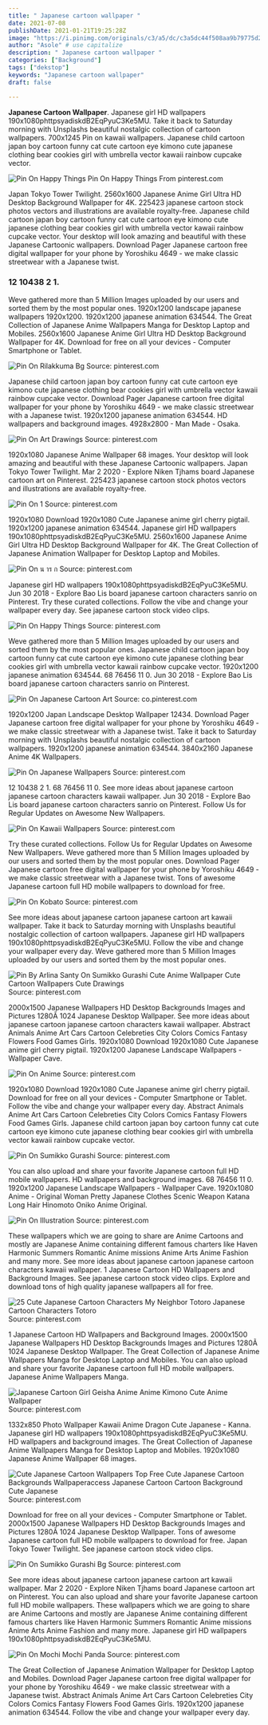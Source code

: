 ```yaml
---
title: " Japanese cartoon wallpaper "
date: 2021-07-08
publishDate: 2021-01-21T19:25:28Z
image: "https://i.pinimg.com/originals/c3/a5/dc/c3a5dc44f508aa9b79775d2c0fd2669b.png"
author: "Asole" # use capitalize
description: " Japanese cartoon wallpaper "
categories: ["Background"]
tags: ["dekstop"]
keywords: "Japanese cartoon wallpaper"
draft: false

---
```



**Japanese Cartoon Wallpaper**. Japanese girl HD wallpapers 190x1080phttpsyadiskdB2EqPyuC3Ke5MU. Take it back to Saturday morning with Unsplashs beautiful nostalgic collection of cartoon wallpapers. 700x1245 Pin on kawaii wallpapers. Japanese child cartoon japan boy cartoon funny cat cute cartoon eye kimono cute japanese clothing bear cookies girl with umbrella vector kawaii rainbow cupcake vector.

![Pin On Happy Things](https://i.pinimg.com/originals/d6/db/85/d6db859ba6ce9e2a689c883dcf019735.jpg "Pin On Happy Things")
Pin On Happy Things From pinterest.com


Japan Tokyo Tower Twilight. 2560x1600 Japanese Anime Girl Ultra HD Desktop Background Wallpaper for 4K. 225423 japanese cartoon stock photos vectors and illustrations are available royalty-free. Japanese child cartoon japan boy cartoon funny cat cute cartoon eye kimono cute japanese clothing bear cookies girl with umbrella vector kawaii rainbow cupcake vector. Your desktop will look amazing and beautiful with these Japanese Cartoonic wallpapers. Download Pager Japanese cartoon free digital wallpaper for your phone by Yoroshiku 4649 - we make classic streetwear with a Japanese twist.

### 12 10438 2 1.

Weve gathered more than 5 Million Images uploaded by our users and sorted them by the most popular ones. 1920x1200 landscape japanese wallpapers 1920x1200. 1920x1200 japanese animation 634544. The Great Collection of Japanese Anime Wallpapers Manga for Desktop Laptop and Mobiles. 2560x1600 Japanese Anime Girl Ultra HD Desktop Background Wallpaper for 4K. Download for free on all your devices - Computer Smartphone or Tablet.


![Pin On Rilakkuma Bg](https://i.pinimg.com/originals/9c/02/c2/9c02c260f95b383ab2d3181324e6e575.jpg "Pin On Rilakkuma Bg")
Source: pinterest.com

Japanese child cartoon japan boy cartoon funny cat cute cartoon eye kimono cute japanese clothing bear cookies girl with umbrella vector kawaii rainbow cupcake vector. Download Pager Japanese cartoon free digital wallpaper for your phone by Yoroshiku 4649 - we make classic streetwear with a Japanese twist. 1920x1200 japanese animation 634544. HD wallpapers and background images. 4928x2800 - Man Made - Osaka.

![Pin On Art Drawings](https://i.pinimg.com/originals/75/b5/86/75b5868ab989392837e375f58db07136.jpg "Pin On Art Drawings")
Source: pinterest.com

1920x1080 Japanese Anime Wallpaper 68 images. Your desktop will look amazing and beautiful with these Japanese Cartoonic wallpapers. Japan Tokyo Tower Twilight. Mar 2 2020 - Explore Niken Tjhams board Japanese cartoon art on Pinterest. 225423 japanese cartoon stock photos vectors and illustrations are available royalty-free.

![Pin On 1](https://i.pinimg.com/originals/8d/4e/33/8d4e33f019cbfb647af1d038fb7937ea.jpg "Pin On 1")
Source: pinterest.com

1920x1080 Download 1920x1080 Cute Japanese anime girl cherry pigtail. 1920x1200 japanese animation 634544. Japanese girl HD wallpapers 190x1080phttpsyadiskdB2EqPyuC3Ke5MU. 2560x1600 Japanese Anime Girl Ultra HD Desktop Background Wallpaper for 4K. The Great Collection of Japanese Animation Wallpaper for Desktop Laptop and Mobiles.

![Pin On น าร ก](https://i.pinimg.com/originals/ff/f2/01/fff2015c8dc341e92dfb414a8d97bc4a.jpg "Pin On น าร ก")
Source: pinterest.com

Japanese girl HD wallpapers 190x1080phttpsyadiskdB2EqPyuC3Ke5MU. Jun 30 2018 - Explore Bao Lis board japanese cartoon characters sanrio on Pinterest. Try these curated collections. Follow the vibe and change your wallpaper every day. See japanese cartoon stock video clips.

![Pin On Happy Things](https://i.pinimg.com/originals/d6/db/85/d6db859ba6ce9e2a689c883dcf019735.jpg "Pin On Happy Things")
Source: pinterest.com

Weve gathered more than 5 Million Images uploaded by our users and sorted them by the most popular ones. Japanese child cartoon japan boy cartoon funny cat cute cartoon eye kimono cute japanese clothing bear cookies girl with umbrella vector kawaii rainbow cupcake vector. 1920x1200 japanese animation 634544. 68 76456 11 0. Jun 30 2018 - Explore Bao Lis board japanese cartoon characters sanrio on Pinterest.

![Pin On Japanese Cartoon Art](https://i.pinimg.com/originals/6e/93/49/6e9349d041daefb220f455fbb447f238.jpg "Pin On Japanese Cartoon Art")
Source: co.pinterest.com

1920x1200 Japan Landscape Desktop Wallpaper 12434. Download Pager Japanese cartoon free digital wallpaper for your phone by Yoroshiku 4649 - we make classic streetwear with a Japanese twist. Take it back to Saturday morning with Unsplashs beautiful nostalgic collection of cartoon wallpapers. 1920x1200 japanese animation 634544. 3840x2160 Japanese Anime 4K Wallpapers.

![Pin On Japanese Wallpapers](https://i.pinimg.com/originals/a8/35/32/a83532bf039a6dbb224d7768e4e3ccde.jpg "Pin On Japanese Wallpapers")
Source: pinterest.com

12 10438 2 1. 68 76456 11 0. See more ideas about japanese cartoon japanese cartoon characters kawaii wallpaper. Jun 30 2018 - Explore Bao Lis board japanese cartoon characters sanrio on Pinterest. Follow Us for Regular Updates on Awesome New Wallpapers.

![Pin On Kawaii Wallpapers](https://i.pinimg.com/originals/db/57/d8/db57d803937b04d9d65df0f0ef1380b9.jpg "Pin On Kawaii Wallpapers")
Source: pinterest.com

Try these curated collections. Follow Us for Regular Updates on Awesome New Wallpapers. Weve gathered more than 5 Million Images uploaded by our users and sorted them by the most popular ones. Download Pager Japanese cartoon free digital wallpaper for your phone by Yoroshiku 4649 - we make classic streetwear with a Japanese twist. Tons of awesome Japanese cartoon full HD mobile wallpapers to download for free.

![Pin On Kobato](https://i.pinimg.com/originals/da/4b/19/da4b19af77beb0548a88af13485395d0.jpg "Pin On Kobato")
Source: pinterest.com

See more ideas about japanese cartoon japanese cartoon art kawaii wallpaper. Take it back to Saturday morning with Unsplashs beautiful nostalgic collection of cartoon wallpapers. Japanese girl HD wallpapers 190x1080phttpsyadiskdB2EqPyuC3Ke5MU. Follow the vibe and change your wallpaper every day. Weve gathered more than 5 Million Images uploaded by our users and sorted them by the most popular ones.

![Pin By Arlina Santy On Sumikko Gurashi Cute Anime Wallpaper Cute Cartoon Wallpapers Cute Drawings](https://i.pinimg.com/originals/a1/70/2c/a1702cd8b4e4dc1a799b19fda1e2c82b.jpg "Pin By Arlina Santy On Sumikko Gurashi Cute Anime Wallpaper Cute Cartoon Wallpapers Cute Drawings")
Source: pinterest.com

2000x1500 Japanese Wallpapers HD Desktop Backgrounds Images and Pictures 1280Ã 1024 Japanese Desktop Wallpaper. See more ideas about japanese cartoon japanese cartoon characters kawaii wallpaper. Abstract Animals Anime Art Cars Cartoon Celebreties City Colors Comics Fantasy Flowers Food Games Girls. 1920x1080 Download 1920x1080 Cute Japanese anime girl cherry pigtail. 1920x1200 Japanese Landscape Wallpapers - Wallpaper Cave.

![Pin On Anime](https://i.pinimg.com/originals/9b/78/ec/9b78ec9564f51df3c7ffbc92e146c3f4.jpg "Pin On Anime")
Source: pinterest.com

1920x1080 Download 1920x1080 Cute Japanese anime girl cherry pigtail. Download for free on all your devices - Computer Smartphone or Tablet. Follow the vibe and change your wallpaper every day. Abstract Animals Anime Art Cars Cartoon Celebreties City Colors Comics Fantasy Flowers Food Games Girls. Japanese child cartoon japan boy cartoon funny cat cute cartoon eye kimono cute japanese clothing bear cookies girl with umbrella vector kawaii rainbow cupcake vector.

![Pin On Sumikko Gurashi](https://i.pinimg.com/564x/03/95/0f/03950faed3b7f2d539bfe71588890d5a.jpg "Pin On Sumikko Gurashi")
Source: pinterest.com

You can also upload and share your favorite Japanese cartoon full HD mobile wallpapers. HD wallpapers and background images. 68 76456 11 0. 1920x1200 Japanese Landscape Wallpapers - Wallpaper Cave. 1920x1080 Anime - Original Woman Pretty Japanese Clothes Scenic Weapon Katana Long Hair Hinomoto Oniko Anime Original.

![Pin On Illustration](https://i.pinimg.com/originals/83/f1/d9/83f1d9ff73ee32a0b68e3824d6efcec2.jpg "Pin On Illustration")
Source: pinterest.com

These wallpapers which we are going to share are Anime Cartoons and mostly are Japanese Anime containing different famous charters like Haven Harmonic Summers Romantic Anime missions Anime Arts Anime Fashion and many more. See more ideas about japanese cartoon japanese cartoon characters kawaii wallpaper. 1 Japanese Cartoon HD Wallpapers and Background Images. See japanese cartoon stock video clips. Explore and download tons of high quality japanese wallpapers all for free.

![25 Cute Japanese Cartoon Characters My Neighbor Totoro Japanese Cartoon Characters Totoro](https://i.pinimg.com/originals/28/82/3b/28823b0c8db13e9c2e9b4d0113f011ec.jpg "25 Cute Japanese Cartoon Characters My Neighbor Totoro Japanese Cartoon Characters Totoro")
Source: pinterest.com

1 Japanese Cartoon HD Wallpapers and Background Images. 2000x1500 Japanese Wallpapers HD Desktop Backgrounds Images and Pictures 1280Ã 1024 Japanese Desktop Wallpaper. The Great Collection of Japanese Anime Wallpapers Manga for Desktop Laptop and Mobiles. You can also upload and share your favorite Japanese cartoon full HD mobile wallpapers. Japanese Anime Wallpapers Manga.

![Japanese Cartoon Girl Geisha Anime Anime Kimono Cute Anime Wallpaper](https://i.pinimg.com/originals/72/b7/a6/72b7a6967b96f6ee48f94f1c77fdfd69.jpg "Japanese Cartoon Girl Geisha Anime Anime Kimono Cute Anime Wallpaper")
Source: pinterest.com

1332x850 Photo Wallpaper Kawaii Anime Dragon Cute Japanese - Kanna. Japanese girl HD wallpapers 190x1080phttpsyadiskdB2EqPyuC3Ke5MU. HD wallpapers and background images. The Great Collection of Japanese Anime Wallpapers Manga for Desktop Laptop and Mobiles. 1920x1080 Japanese Anime Wallpaper 68 images.

![Cute Japanese Cartoon Wallpapers Top Free Cute Japanese Cartoon Backgrounds Wallpaperaccess Japanese Cartoon Cartoon Background Cute Japanese](https://i.pinimg.com/originals/08/b4/6a/08b46a4773c9ae95e3bf68d7da4b4c08.jpg "Cute Japanese Cartoon Wallpapers Top Free Cute Japanese Cartoon Backgrounds Wallpaperaccess Japanese Cartoon Cartoon Background Cute Japanese")
Source: pinterest.com

Download for free on all your devices - Computer Smartphone or Tablet. 2000x1500 Japanese Wallpapers HD Desktop Backgrounds Images and Pictures 1280Ã 1024 Japanese Desktop Wallpaper. Tons of awesome Japanese cartoon full HD mobile wallpapers to download for free. Japan Tokyo Tower Twilight. See japanese cartoon stock video clips.

![Pin On Sumikko Gurashi Bg](https://i.pinimg.com/originals/81/e2/3e/81e23ef2c2f2c933d9987e98e8896d88.jpg "Pin On Sumikko Gurashi Bg")
Source: pinterest.com

See more ideas about japanese cartoon japanese cartoon art kawaii wallpaper. Mar 2 2020 - Explore Niken Tjhams board Japanese cartoon art on Pinterest. You can also upload and share your favorite Japanese cartoon full HD mobile wallpapers. These wallpapers which we are going to share are Anime Cartoons and mostly are Japanese Anime containing different famous charters like Haven Harmonic Summers Romantic Anime missions Anime Arts Anime Fashion and many more. Japanese girl HD wallpapers 190x1080phttpsyadiskdB2EqPyuC3Ke5MU.

![Pin On Mochi Mochi Panda](https://i.pinimg.com/originals/c3/a5/dc/c3a5dc44f508aa9b79775d2c0fd2669b.png "Pin On Mochi Mochi Panda")
Source: pinterest.com

The Great Collection of Japanese Animation Wallpaper for Desktop Laptop and Mobiles. Download Pager Japanese cartoon free digital wallpaper for your phone by Yoroshiku 4649 - we make classic streetwear with a Japanese twist. Abstract Animals Anime Art Cars Cartoon Celebreties City Colors Comics Fantasy Flowers Food Games Girls. 1920x1200 japanese animation 634544. Follow the vibe and change your wallpaper every day.

